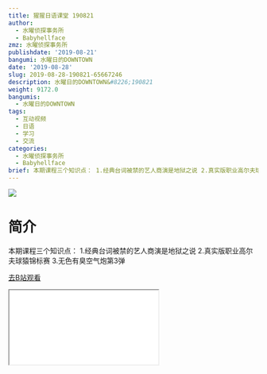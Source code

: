 ```yaml
---
title: 猩猩日语课堂 190821
author:
  - 水曜侦探事务所
  - Babyhellface
zmz: 水曜侦探事务所
publishdate: '2019-08-21'
bangumi: 水曜日的DOWNTOWN
date: '2019-08-28'
slug: 2019-08-28-190821-65667246
description: 水曜日的DOWNTOWN&#8226;190821
weight: 9172.0
bangumis:
  - 水曜日的DOWNTOWN
tags:
  - 互动视频
  - 日语
  - 学习
  - 交流
categories:
  - 水曜侦探事务所
  - Babyhellface
brief: 本期课程三个知识点： 1.经典台词被禁的艺人商演是地狱之说 2.真实版职业高尔夫球猿锦标赛 3.无色有臭空气炮第3弹
---
```

![](https://raw.githubusercontent.com/tcgriffith/owaraisite/master/static/tmpimg/cebacc59902d3e0f135c68249edd239789103213.jpg.480.jpg)
# 简介  
本期课程三个知识点：
1.经典台词被禁的艺人商演是地狱之说
2.真实版职业高尔夫球猿锦标赛
3.无色有臭空气炮第3弹  

[去B站观看](https://www.bilibili.com/video/av65667246/)
<div class ="resp-container"><iframe class="testiframe" src="//player.bilibili.com/player.html?aid=65667246"", scrolling="no", allowfullscreen="true" > </iframe></div> 
